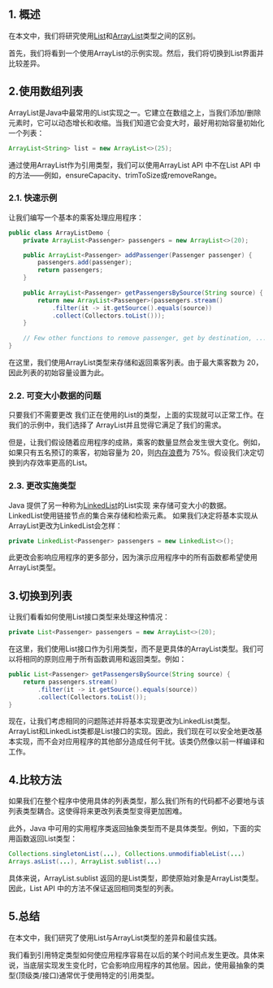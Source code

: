 ## 1. 概述

在本文中，我们将研究使用[List](https://www.baeldung.com/tag/java-list)和[ArrayList](https://www.baeldung.com/java-arraylist)类型之间的区别。

首先，我们将看到一个使用ArrayList的示例实现。然后，我们将切换到List界面并比较差异。

## 2.使用数组列表

ArrayList是Java中最常用的List实现之一。它建立在数组之上，当我们添加/删除元素时，它可以动态增长和收缩。当我们知道它会变大时，最好用初始容量初始化一个列表：

```java
ArrayList<String> list = new ArrayList<>(25);
```

通过使用ArrayList作为引用类型，我们可以使用ArrayList API 中不在List API 中的方法——例如，ensureCapacity、trimToSize或removeRange。

### 2.1. 快速示例

让我们编写一个基本的乘客处理应用程序：

```java
public class ArrayListDemo {
    private ArrayList<Passenger> passengers = new ArrayList<>(20);

    public ArrayList<Passenger> addPassenger(Passenger passenger) {
        passengers.add(passenger);
        return passengers;
    }
    
    public ArrayList<Passenger> getPassengersBySource(String source) {
        return new ArrayList<Passenger>(passengers.stream()
            .filter(it -> it.getSource().equals(source))
            .collect(Collectors.toList()));
    }
    
    // Few other functions to remove passenger, get by destination, ... 
}
```

在这里，我们使用ArrayList类型来存储和返回乘客列表。由于最大乘客数为 20，因此列表的初始容量设置为此。

### 2.2. 可变大小数据的问题

只要我们不需要更改 我们正在使用的List的类型，上面的实现就可以正常工作。在我们的示例中，我们选择了 ArrayList并且觉得它满足了我们的需求。

但是，让我们假设随着应用程序的成熟，乘客的数量显然会发生很大变化。例如，如果只有五名预订的乘客，初始容量为 20，则[内存浪费](https://www.baeldung.com/java-list-capacity-array-size#2-building-small-multiple-arraylists)为 75%。假设我们决定切换到内存效率更高的List。

### 2.3. 更改实施类型

Java 提供了另一种称为[LinkedList](https://www.baeldung.com/java-linkedlist)的List实现 来存储可变大小的数据。LinkedList使用链接节点的集合来存储和检索元素。 如果我们决定将基本实现从ArrayList更改为LinkedList会怎样： 

```java
private LinkedList<Passenger> passengers = new LinkedList<>();
```

此更改会影响应用程序的更多部分，因为演示应用程序中的所有函数都希望使用ArrayList类型。

## 3.切换到列表

让我们看看如何使用List接口类型来处理这种情况：

```java
private List<Passenger> passengers = new ArrayList<>(20);
```

在这里，我们使用List接口作为引用类型，而不是更具体的ArrayList类型。我们可以将相同的原则应用于所有函数调用和返回类型。例如：

```java
public List<Passenger> getPassengersBySource(String source) {
    return passengers.stream()
        .filter(it -> it.getSource().equals(source))
        .collect(Collectors.toList());
}
```

现在，让我们考虑相同的问题陈述并将基本实现更改为LinkedList类型。ArrayList和LinkedList类都是List接口的实现。因此，我们现在可以安全地更改基本实现，而不会对应用程序的其他部分造成任何干扰。该类仍然像以前一样编译和工作。

## 4.比较方法

如果我们在整个程序中使用具体的列表类型，那么我们所有的代码都不必要地与该列表类型耦合。这使得将来更改列表类型变得更加困难。

此外，Java 中可用的实用程序类返回抽象类型而不是具体类型。例如，下面的实用函数返回List类型：

```java
Collections.singletonList(...), Collections.unmodifiableList(...)
Arrays.asList(...), ArrayList.sublist(...)
```

具体来说，ArrayList.sublist 返回的是List类型，即使原始对象是ArrayList类型。因此，List API 中的方法不保证返回相同类型的列表。

## 5.总结

在本文中，我们研究了使用List与ArrayList类型的差异和最佳实践。

我们看到引用特定类型如何使应用程序容易在以后的某个时间点发生更改。具体来说，当底层实现发生变化时，它会影响应用程序的其他层。因此，使用最抽象的类型(顶级类/接口)通常优于使用特定的引用类型。